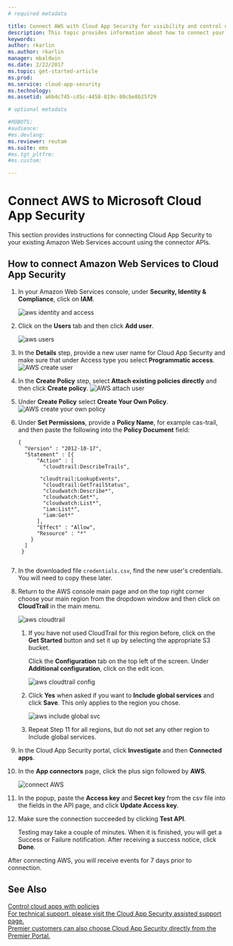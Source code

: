 ```yaml
---
# required metadata

title: Connect AWS with Cloud App Security for visibility and control over use | Microsoft Docs
description: This topic provides information about how to connect your AWS app to Cloud App Security using the API connector.
keywords:
author: rkarlin
ms.author: rkarlin
manager: mbaldwin
ms.date: 2/22/2017
ms.topic: get-started-article
ms.prod:
ms.service: cloud-app-security
ms.technology:
ms.assetid: a6b4c745-cd5c-4458-819c-80cbe8b25f29

# optional metadata

#ROBOTS:
#audience:
#ms.devlang:
ms.reviewer: reutam
ms.suite: ems
#ms.tgt_pltfrm:
#ms.custom:

---
```


# Connect AWS to Microsoft Cloud App Security
This section provides instructions for connecting Cloud App Security to your existing Amazon Web Services account using the connector APIs.  
  
## How to connect Amazon Web Services to Cloud App Security  
  
1.  In your Amazon Web Services console, under **Security, Identity & Compliance**, click on **IAM**.  
  
     ![aws identity and access](./media/aws-identity-and-access.png "aws identity and access")  
  
2.  Click on the **Users** tab and then click **Add user**.  
  
     ![aws users](./media/aws-users.png "aws users")      
  
4.  In the **Details** step, provide a new user name for Cloud App Security and make sure that under Access type you select **Programmatic access**.  
   ![AWS create user](./media/aws-create-user.png "AWS create user")

5.  In the **Create Policy** step, select **Attach existing policies directly** and then click **Create policy**.
 ![AWS attach user](./media/aws-attach-user-policy.png "AWS attach existing policy")

6.  Under **Create Policy** select **Create Your Own Policy**.
 ![AWS create your own policy](./media/aws-create-own-policy.png "AWS create user")
 
7.  Under **Set Permissions**,  provide a **Policy Name**, for example cas-trail, and then paste the following into the **Policy Document** field:
  
    ```     
    {  
      "Version" : "2012-10-17",  
      "Statement" : [{  
          "Action" : [  
            "cloudtrail:DescribeTrails",  
  
           "cloudtrail:LookupEvents",  
            "cloudtrail:GetTrailStatus",  
            "cloudwatch:Describe*",  
            "cloudwatch:Get*",  
            "cloudwatch:List*",  
            "iam:List*",  
            "iam:Get*"  
          ],  
          "Effect" : "Allow",  
          "Resource" : "*"  
        }  
      ]  
     }  
  
    ```  
  
9. In the downloaded file `credentials.csv`, find the new user's credentials. You will need to copy these later.  
  
10. Return to the AWS console main page and on the top right corner choose your main region from the dropdown window and then click on **CloudTrail** in the main menu.  
  
     ![aws cloudtrail](./media/aws-cloudtrail.png "aws cloudtrail")  
  
    1.  If you have not used CloudTrail for this region before, click on the **Get Started** button and set it up by selecting the appropriate S3 bucket.  
  
         Click the **Configuration** tab on the top left of the screen. Under **Additional configuration**, click on the edit icon.  
  
         ![aws cloudtrail config](./media/aws-cloudtrail-config.png "aws cloudtrail config")  
  
    2.  Click **Yes** when asked if you want to **Include global services** and click **Save**. This only applies to the region you chose.  
  
         ![aws include global svc](./media/aws-include-global-svc.png "aws include global svc")  
  
    3.  Repeat Step 11 for all regions, but do not set any other region to Include global services.  
  
11. In the Cloud App Security portal, click **Investigate** and then **Connected apps**.  
  
12. In the **App connectors** page, click the plus sign followed by **AWS**.  
  
     ![connect AWS](./media/connect-aws.png "connect AWS")  
  
13. In the popup, paste the **Access key** and **Secret key** from the csv file into the fields in the API page, and click **Update Access key**.  
  
14. Make sure the connection succeeded by clicking **Test API**.  
  
     Testing may take a couple of minutes. When it is finished, you will get a Success or Failure notification. After receiving a success notice, click **Done**.  
  
After connecting AWS, you will receive events for 7 days prior to connection.
  
## See Also  
[Control cloud apps with policies](control-cloud-apps-with-policies.md)   
[For technical support, please visit the Cloud App Security assisted support page.](http://support.microsoft.com/oas/default.aspx?prid=16031)   
[Premier customers can also choose Cloud App Security directly from the Premier Portal.](https://premier.microsoft.com/)  
  
  